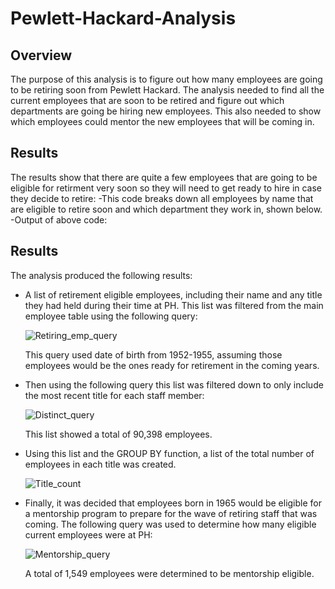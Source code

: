 # Pewlett-Hackard-Analysis

## Overview
The purpose of this analysis is to figure out how many employees are going to be retiring soon from Pewlett Hackard. The analysis needed to find all the current employees that are soon to be retired and figure out which departments are going be hiring new employees. This also needed to show which employees could mentor the new employees that will be coming in. 

## Results
The results show that there are quite a few employees that are going to be eligible for retirment very soon so they will need to get ready to hire in case they decide to retire:
  -This code breaks down all employees by name that are eligible to retire soon and which department they work in, shown below.
  -Output of above code:
## Results
The analysis produced the following results:
- A list of retirement eligible employees, including their name and any title 
  they had held during their time at PH. This list was filtered from the main employee table using the 
  following query:
  
  ![Retiring_emp_query](https://user-images.githubusercontent.com/85318060/128639860-78079318-3954-49b1-8936-f8ceb6540197.png)
  
  This query used date of birth from 1952-1955, assuming those employees would be the ones ready for retirement in the coming years.
  
- Then using the following query this list was filtered down to only 
  include the most recent title for each staff member:
  
  ![Distinct_query](https://user-images.githubusercontent.com/85318060/128639582-2221a752-1c3a-4f92-982a-35daad4de6ef.png)
  
  This list showed a total of 90,398 employees.
  
- Using this list and the GROUP BY function, a list of the total number of employees in each title 
  was created.

  ![Title_count](https://user-images.githubusercontent.com/85318060/128639701-e17c9fbe-df57-4ed1-b86a-98b7b1b51cd8.png)
  
- Finally, it was decided that employees born in 1965 would be eligible for a mentorship program to 
  prepare for the wave of retiring staff that was coming. The following query was used to determine 
  how many eligible current employees were at PH:

  ![Mentorship_query](https://user-images.githubusercontent.com/85318060/128640043-759a87e3-6423-4a75-b840-89cc93645cc0.png)

  A total of 1,549 employees were determined to be mentorship eligible.
